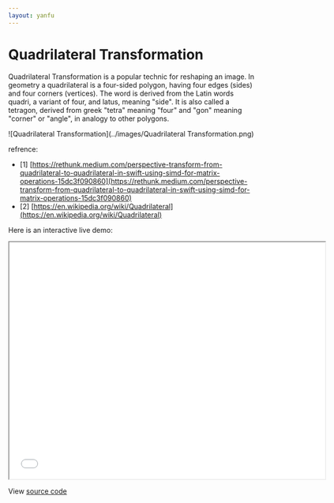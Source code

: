 ```yaml
---
layout: yanfu
---
```


# [](#header-1)Quadrilateral Transformation

Quadrilateral Transformation is a popular technic for reshaping an image. In geometry a quadrilateral is a four-sided polygon, having four edges (sides) and four corners (vertices). The word is derived from the Latin words quadri, a variant of four, and latus, meaning "side". It is also called a tetragon, derived from greek "tetra" meaning "four" and "gon" meaning "corner" or "angle", in analogy to other polygons.

![Quadrilateral Transformation](../images/Quadrilateral Transformation.png)

refrence:

- [1] [https://rethunk.medium.com/perspective-transform-from-quadrilateral-to-quadrilateral-in-swift-using-simd-for-matrix-operations-15dc3f090860](https://rethunk.medium.com/perspective-transform-from-quadrilateral-to-quadrilateral-in-swift-using-simd-for-matrix-operations-15dc3f090860)
- [2] [https://en.wikipedia.org/wiki/Quadrilateral](https://en.wikipedia.org/wiki/Quadrilateral)

Here is an interactive live demo:

<iframe
  src="../webpages/QuadrilateralTransformation/"
  style="width:640px; height:480px;">
</iframe>

View [source code](https://github.com/yanfuzhou/yanfuzhou.github.io/tree/master/webpages/QuadrilateralTransformation)